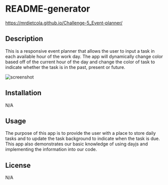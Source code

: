 # README-generator

https://mrdietcola.github.io/Challenge-5_Event-planner/

## Description
This is a responsive event planner that allows the user to input a task in each available hour of the work day. The app will dynamically change color based off of the current hour of the day and change the color of task to indicate whether the task is in the past, present or future. 


![screenshot](<Screenshot (13).png>)
## Installation

N/A

## Usage

The purpose of this app is to provide the user with a place to store daily tasks and to update the task background to indicate when the task is due. This app also demonstrates our basic knowledge of using dayjs and implementing the information into our code. 

## License

N/A